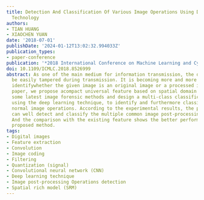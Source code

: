 ```yaml
---
title: Detection And Classification Of Various Image Operations Using Deep Learning
  Technology
authors:
- TIAN HUANG
- XIAOCHEN YUAN
date: '2018-07-01'
publishDate: '2024-01-12T13:02:32.994033Z'
publication_types:
- paper-conference
publication: '*2018 International Conference on Machine Learning and Cybernetics (ICMLC)*'
doi: 10.1109/ICMLC.2018.8526999
abstract: As one of the main medium for information transmission, the digital imagecan
  be easily tampered during transmission. It is becoming more and more important to
  identifywhether the given image is an original image or a processed image. In this
  paper, we propose acompact universal feature based on spatial domain in virtue of
  some latest image forensic methods and design a multi-class classification scheme
  using the deep learning technique, to identify and furthermore classify the various
  normal image operations. According to the experimental results, the proposed method
  can well detect and classify the multiple common image post-processing operations.
  And the comparison with the existing feature shows the better performance of the
  proposed method.
tags:
- Digital images
- Feature extraction
- Convolution
- Image coding
- Filtering
- Quantization (signal)
- Convolutional neural network (CNN)
- Deep learning technique
- Image post-processing Operations detection
- Spatial rich model (SRM)
---
```

